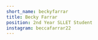```yaml
---
short_name: beckyfarrar
title: Becky Farrar
position: 2nd Year SLLET Student
instagram: beccafarrar22
---
```

